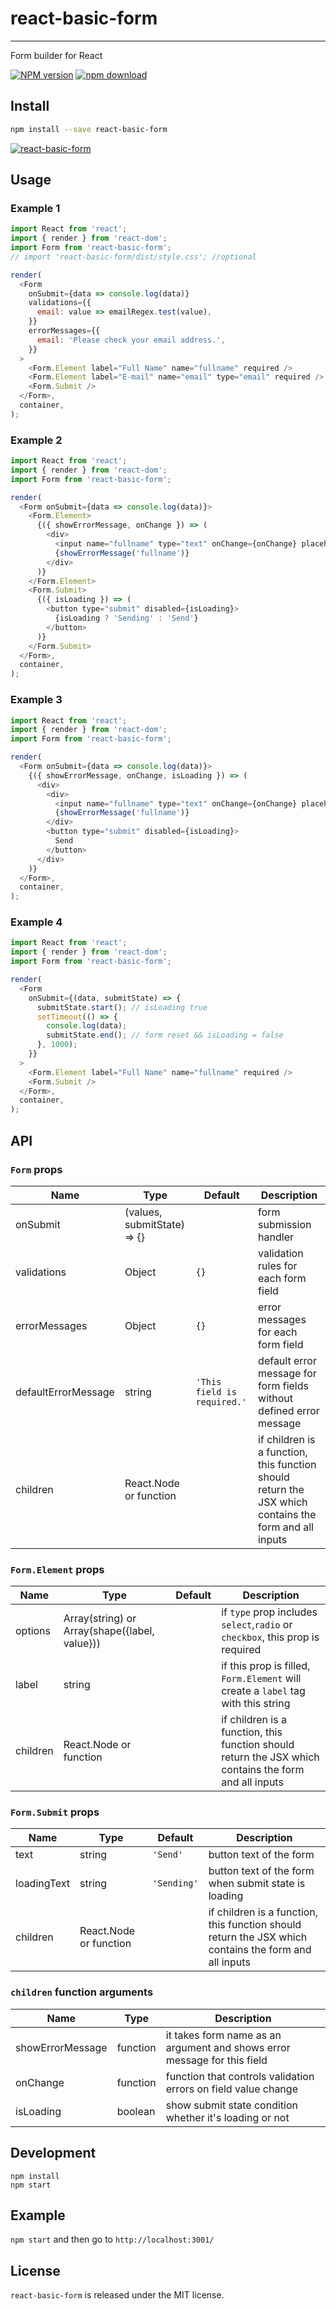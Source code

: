 # react-basic-form

---

Form builder for React

[![NPM version][npm-image]][npm-url]
[![npm download][download-image]][download-url]

[npm-image]: http://img.shields.io/npm/v/react-basic-form.svg?style=flat-square
[npm-url]: http://npmjs.org/package/react-basic-form
[download-image]: https://img.shields.io/npm/dm/react-basic-form.svg?style=flat-square
[download-url]: https://npmjs.org/package/react-basic-form

## Install

```bash
npm install --save react-basic-form
```

[![react-basic-form](https://nodei.co/npm/react-basic-form.png)](https://npmjs.org/package/react-basic-form)

## Usage

### Example 1

```js
import React from 'react';
import { render } from 'react-dom';
import Form from 'react-basic-form';
// import 'react-basic-form/dist/style.css'; //optional

render(
  <Form
    onSubmit={data => console.log(data)}
    validations={{
      email: value => emailRegex.test(value),
    }}
    errorMessages={{
      email: 'Please check your email address.',
    }}
  >
    <Form.Element label="Full Name" name="fullname" required />
    <Form.Element label="E-mail" name="email" type="email" required />
    <Form.Submit />
  </Form>,
  container,
);
```

### Example 2

```js
import React from 'react';
import { render } from 'react-dom';
import Form from 'react-basic-form';

render(
  <Form onSubmit={data => console.log(data)}>
    <Form.Element>
      {({ showErrorMessage, onChange }) => (
        <div>
          <input name="fullname" type="text" onChange={onChange} placeholder="Full Name" required />
          {showErrorMessage('fullname')}
        </div>
      )}
    </Form.Element>
    <Form.Submit>
      {({ isLoading }) => (
        <button type="submit" disabled={isLoading}>
          {isLoading ? 'Sending' : 'Send'}
        </button>
      )}
    </Form.Submit>
  </Form>,
  container,
);
```

### Example 3

```js
import React from 'react';
import { render } from 'react-dom';
import Form from 'react-basic-form';

render(
  <Form onSubmit={data => console.log(data)}>
    {({ showErrorMessage, onChange, isLoading }) => (
      <div>
        <div>
          <input name="fullname" type="text" onChange={onChange} placeholder="Full Name" required />
          {showErrorMessage('fullname')}
        </div>
        <button type="submit" disabled={isLoading}>
          Send
        </button>
      </div>
    )}
  </Form>,
  container,
);
```

### Example 4

```js
import React from 'react';
import { render } from 'react-dom';
import Form from 'react-basic-form';

render(
  <Form
    onSubmit={(data, submitState) => {
      submitState.start(); // isLoading true
      setTimeout(() => {
        console.log(data);
        submitState.end(); // form reset && isLoading = false
      }, 1000);
    }}
  >
    <Form.Element label="Full Name" name="fullname" required />
    <Form.Submit />
  </Form>,
  container,
);
```

## API

### `Form` props

| Name                | Type                        | Default                     | Description                                                                                           |
| ------------------- | --------------------------- | --------------------------- | ----------------------------------------------------------------------------------------------------- |
| onSubmit            | (values, submitState) => {} |                             | form submission handler                                                                               |
| validations         | Object                      | `{}`                        | validation rules for each form field                                                                  |
| errorMessages       | Object                      | `{}`                        | error messages for each form field                                                                    |
| defaultErrorMessage | string                      | `'This field is required.'` | default error message for form fields without defined error message                                   |
| children            | React.Node or function      |                             | if children is a function, this function should return the JSX which contains the form and all inputs |

### `Form.Element` props

| Name     | Type                                          | Default | Description                                                                                           |
| -------- | --------------------------------------------- | ------- | ----------------------------------------------------------------------------------------------------- |
| options  | Array(string) or Array(shape({label, value})) |         | if `type` prop includes `select`,`radio` or `checkbox`, this prop is required                         |
| label    | string                                        |         | if this prop is filled, `Form.Element` will create a `label` tag with this string                     |
| children | React.Node or function                        |         | if children is a function, this function should return the JSX which contains the form and all inputs |

### `Form.Submit` props

| Name        | Type                   | Default     | Description                                                                                           |
| ----------- | ---------------------- | ----------- | ----------------------------------------------------------------------------------------------------- |
| text        | string                 | `'Send'`    | button text of the form                                                                               |
| loadingText | string                 | `'Sending'` | button text of the form when submit state is loading                                                  |
| children    | React.Node or function |             | if children is a function, this function should return the JSX which contains the form and all inputs |

### `children` function arguments

| Name             | Type     | Description                                                              |
| ---------------- | -------- | ------------------------------------------------------------------------ |
| showErrorMessage | function | it takes form name as an argument and shows error message for this field |
| onChange         | function | function that controls validation errors on field value change           |
| isLoading        | boolean  | show submit state condition whether it's loading or not                  |

## Development

```
npm install
npm start
```

## Example

`npm start` and then go to `http://localhost:3001/`

## License

`react-basic-form` is released under the MIT license.
